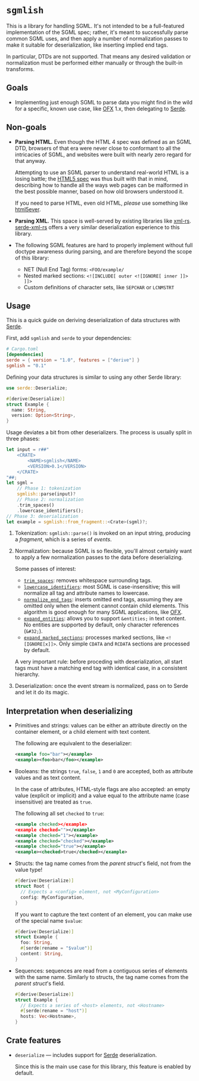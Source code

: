 `sgmlish`
=========

This is a library for handling SGML. It's not intended to be a full-featured
implementation of the SGML spec; rather, it's meant to successfully parse
common SGML uses, and then apply a number of normalization passes to make it
suitable for deserialization, like inserting implied end tags.

In particular, DTDs are not supported. That means any desired validation or
normalization must be performed either manually or through the built-in
transforms.


## Goals

* Implementing just enough SGML to parse data you might find in the wild
  for a specific, known use case, like [OFX] 1.x, then delegating to [Serde].


## Non-goals

* **Parsing HTML.** Even though the HTML 4 spec was defined as an SGML DTD,
  browsers of that era were never close to conformant to all the intricacies of
  SGML, and websites were built with nearly zero regard for that anyway.

  Attempting to use an SGML parser to understand real-world HTML is a losing battle;
  the [HTML5 spec] was thus built with that in mind, describing how to handle
  all the ways web pages can be malformed in the best possible manner, based on
  how old browsers understood it.

  If you need to parse HTML, even old HTML, *please* use something like [html5ever].

* **Parsing XML.** This space is well-served by existing libraries like [xml-rs].
  [serde-xml-rs] offers a very similar deserialization experience to this library.

* The following SGML features are hard to properly implement without full doctype
  awareness during parsing, and are therefore beyond the scope of this library:
  * NET (Null End Tag) forms: `<FOO/example/`
  * Nested marked sections: `<![INCLUDE[ outer <![IGNORE[ inner ]]> ]]>`
  * Custom definitions of character sets, like `SEPCHAR` or `LCNMSTRT`


## Usage

This is a quick guide on deriving deserialization of data structures with [Serde].

First, add `sgmlish` and `serde` to your dependencies:

```toml
# Cargo.toml
[dependencies]
serde = { version = "1.0", features = ["derive"] }
sgmlish = "0.1"
```

Defining your data structures is similar to using any other Serde library:

```rust
use serde::Deserialize;

#[derive(Deserialize)]
struct Example {
  name: String,
  version: Option<String>,
}
```

Usage deviates a bit from other deserializers. The process is usually split in three phases:

```rust
let input = r##"
    <CRATE>
        <NAME>sgmlish</NAME>
        <VERSION>0.1</VERSION>
    </CRATE>
"##;
let sgml =
    // Phase 1: tokenization
    sgmlish::parse(input)?
    // Phase 2: normalization
    .trim_spaces()
    .lowercase_identifiers();
// Phase 3: deserialization
let example = sgmlish::from_fragment::<Crate>(sgml)?;
```

1.  Tokenization: `sgmlish::parse()` is invoked on an input string, producing a
    *fragment*, which is a series of *events*.

2.  Normalization: because SGML is so flexible, you'll almost certainly want to
    apply a few normalization passes to the data before deserializing.

    Some passes of interest:

    * [`trim_spaces`]: removes whitespace surrounding tags.
    * [`lowercase_identifiers`]: most SGML is case-insensitive; this will
      normalize all tag and attribute names to lowercase.
    * [`normalize_end_tags`]: inserts omitted end tags, assuming they are
      omitted only when the element cannot contain child elements.
      This algorithm is good enough for many SGML applications, like [OFX].
    * [`expand_entities`]: allows you to support `&entities;` in text content.
      No entities are supported by default, only character references (`&#32;`).
    * [`expand_marked_sections`]: processes marked sections, like `<![IGNORE[x]]>`.
      Only simple `CDATA` and `RCDATA` sections are processed by default.

    A very important rule: before proceding with deserialization, all start tags
    must have a matching end tag with identical case, in a consistent hierarchy.

3.  Deserialization: once the event stream is normalized, pass on to Serde
    and let it do its magic.


## Interpretation when deserializing

* Primitives and strings: values can be either an attribute directly on the
  container element, or a child element with text content.

  The following are equivalent to the deserializer:

  ```xml
  <example foo="bar"></example>
  <example><foo>bar</foo></example>
  ```

* Booleans: the strings `true`, `false`, `1` and `0` are accepted,
  both as attribute values and as text content.

  In the case of attributes, HTML-style flags are also accepted:
  an empty value (explicit or implicit) and a value equal to the attribute name
  (case insensitive) are treated as `true`.

  The following all set `checked` to `true`:

  ```xml
  <example checked></example>
  <example checked=""></example>
  <example checked="1"></example>
  <example checked="checked"></example>
  <example checked="true"></example>
  <example><checked>true</checked></example>
  ```

* Structs: the tag name comes from the *parent struct*'s field, not from the value type!

  ```rust
  #[derive(Deserialize)]
  struct Root {
    // Expects a <config> element, not <MyConfiguration>
    config: MyConfiguration,
  }
  ```

  If you want to capture the text content of an element, you can make use of
  the special name `$value`:

  ```rust
  #[derive(Deserialize)]
  struct Example {
    foo: String,
    #[serde(rename = "$value")]
    content: String,
  }
  ```

* Sequences: sequences are read from a contiguous series of elements
  with the same name.
  Similarly to structs, the tag name comes from the *parent struct*'s field.

  ```rust
  #[derive(Deserialize)]
  struct Example {
    // Expects a series of <host> elements, not <Hostname>
    #[serde(rename = "host")]
    hosts: Vec<Hostname>,
  }
  ```


## Crate features

* `deserialize` — includes support for [Serde] deserialization.

  Since this is the main use case for this library, this feature is enabled by default.


[HTML5 spec]: https://html.spec.whatwg.org/multipage/parsing.html#parsing
[html5ever]: https://lib.rs/crates/html5ever
[OFX]: https://en.wikipedia.org/wiki/Open_Financial_Exchange
[Serde]: https://serde.rs
[serde-xml-rs]: https://lib.rs/crates/serde-xml-rs
[xml-rs]: https://lib.rs/crates/xml-rs
[`expand_entities`]: https://docs.rs/sgmlish/*/sgmlish/struct.SgmlFragment.html#method.expand_entities
[`expand_marked_sections`]: https://docs.rs/sgmlish/*/sgmlish/struct.SgmlFragment.html#method.expand_marked_sections
[`lowercase_identifiers`]: https://docs.rs/sgmlish/*/sgmlish/struct.SgmlFragment.html#method.lowercase_identifiers
[`normalize_end_tags`]: https://docs.rs/sgmlish/*/sgmlish/struct.SgmlFragment.html#method.normalize_end_tags
[`trim_spaces`]: https://docs.rs/sgmlish/*/sgmlish/struct.SgmlFragment.html#method.trim_spaces
